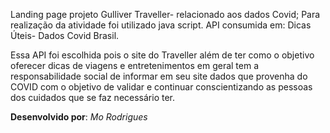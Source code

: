 Landing page projeto Gulliver Traveller- relacionado aos dados Covid;
Para realização da atividade foi utilizado java script.
API consumida em: Dicas Úteis- Dados Covid Brasil.



Essa API foi escolhida pois o site do Traveller além de ter como o objetivo oferecer dicas de viagens e entretenimentos em geral tem a responsabilidade social de informar em seu site dados que provenha do COVID com o objetivo de validar e continuar conscientizando as pessoas dos cuidados que se faz necessário ter.



**Desenvolvido por**: *Mo Rodrigues*
